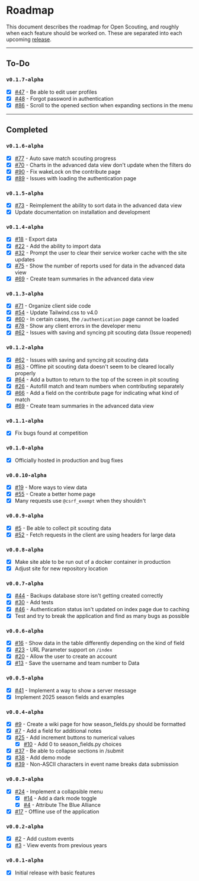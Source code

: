 # Roadmap
This document describes the roadmap for Open Scouting, and roughly when each feature should be worked on. These are separated into each upcoming [release](https://github.com/FRC-Team3484/open-scouting/releases).

---

## To-Do
### `v0.1.7-alpha`
- [x] [#47](https://github.com/FRC-Team3484/open-scouting/issues/47) - Be able to edit user profiles
- [x] [#48](https://github.com/FRC-Team3484/open-scouting/issues/48) - Forgot password in authentication
- [x] [#86](https://github.com/FRC-Team3484/open-scouting/issues/86) - Scroll to the opened section when expanding sections in the menu

---
## Completed
### `v0.1.6-alpha`
- [x] [#77](https://github.com/FRC-Team3484/open-scouting/issues/77) - Auto save match scouting progress
- [x] [#70](https://github.com/FRC-Team3484/open-scouting/issues/70) - Charts in the advanced data view don't update when the filters do
- [x] [#90](https://github.com/FRC-Team3484/open-scouting/issues/90) - Fix wakeLock on the contribute page
- [x] [#89](https://github.com/FRC-Team3484/open-scouting/issues/89) - Issues with loading the authentication page

### `v0.1.5-alpha`
- [x] [#73](https://github.com/FRC-Team3484/open-scouting/issues/73) - Reimplement the ability to sort data in the advanced data view
- [x] Update documentation on installation and development

### `v0.1.4-alpha`
- [x] [#18](https://github.com/FRC-Team3484/open-scouting/issues/18) - Export data
- [x] [#22](https://github.com/FRC-Team3484/open-scouting/issues/22) - Add the ability to import data
- [x] [#32](https://github.com/FRC-Team3484/open-scouting/issues/32) - Prompt the user to clear their service worker cache with the site updates
- [x] [#75](https://github.com/FRC-Team3484/open-scouting/issues/75) - Show the number of reports used for data in the advanced data view
- [x] [#69](https://github.com/FRC-Team3484/open-scouting/issues/69) - Create team summaries in the advanced data view

### `v0.1.3-alpha`
- [x] [#71](https://github.com/FRC-Team3484/open-scouting/issues/71) - Organize client side code
- [x] [#54](https://github.com/FRC-Team3484/open-scouting/issues/54) - Update Tailwind.css to v4.0
- [x] [#60](https://github.com/FRC-Team3484/open-scouting/issues/60) - In certain cases, the `/authentication` page cannot be loaded
- [x] [#78](https://github.com/FRC-Team3484/open-scouting/issues/78) - Show any client errors in the developer menu
- [x] [#62](https://github.com/FRC-Team3484/open-scouting/issues/62) - Issues with saving and syncing pit scouting data (Issue reopened)

### `v0.1.2-alpha`
- [x] [#62](https://github.com/FRC-Team3484/open-scouting/issues/62) - Issues with saving and syncing pit scouting data
- [x] [#63](https://github.com/FRC-Team3484/open-scouting/issues/63) - Offline pit scouting data doesn't seem to be cleared locally properly
- [x] [#64](https://github.com/FRC-Team3484/open-scouting/issues/64) - Add a button to return to the top of the screen in pit scouting
- [x] [#26](https://github.com/FRC-Team3484/open-scouting/issues/26) - Autofill match and team numbers when contributing separately
- [x] [#66](https://github.com/FRC-Team3484/open-scouting/issues/66) - Add a field on the contribute page for indicating what kind of match
- [x] [#69](https://github.com/FRC-Team3484/open-scouting/issues/69) - Create team summaries in the advanced data view

### `v0.1.1-alpha`
- [x] Fix bugs found at competition

### `v0.1.0-alpha`
- [x] Officially hosted in production and bug fixes

### `v0.0.10-alpha`
- [x] [#19](https://github.com/FRC-Team3484/open-scouting/issues/19) - More ways to view data
- [x] [#55](https://github.com/FRC-Team3484/open-scouting/issues/55) - Create a better home page
- [x] Many requests use `@csrf_exempt` when they shouldn't

### `v0.0.9-alpha`
- [x] [#5](https://github.com/FRC-Team3484/open-scouting/issues/5) - Be able to collect pit scouting data
- [x] [#52](https://github.com/FRC-Team3484/open-scouting/issues/52) - Fetch requests in the client are using headers for large data

### `v0.0.8-alpha`
- [x] Make site able to be run out of a docker container in production
- [x] Adjust site for new repository location

### `v0.0.7-alpha`
- [x] [#44](https://github.com/FRC-Team3484/open-scouting/issues/44) - Backups database store isn't getting created correctly
- [x] [#30](https://github.com/FRC-Team3484/open-scouting/issues/30) - Add tests
- [x] [#46](https://github.com/FRC-Team3484/open-scouting/issues/46) - Authentication status isn't updated on index page due to caching
- [x] Test and try to break the application and find as many bugs as possible

### `v0.0.6-alpha`
- [x] [#16](https://github.com/FRC-Team3484/open-scouting/issues/16) - Show data in the table differently depending on the kind of field
- [x] [#23](https://github.com/FRC-Team3484/open-scouting/issues/23) - URL Parameter support on `/index`
- [x] [#20](https://github.com/FRC-Team3484/open-scouting/issues/20) - Allow the user to create an account
- [x] [#13](https://github.com/FRC-Team3484/open-scouting/issues/13) - Save the username and team number to Data

### `v0.0.5-alpha`
- [x] [#41](https://github.com/FRC-Team3484/open-scouting/issues/41) - Implement a way to show a server message
- [x] Implement 2025 season fields and examples

### `v0.0.4-alpha`
- [x] [#9](https://github.com/FRC-Team3484/open-scouting/issues/9) - Create a wiki page for how season_fields.py should be formatted
- [x] [#7](https://github.com/FRC-Team3484/open-scouting/issues/7) - Add a field for additional notes
- [x] [#25](https://github.com/FRC-Team3484/open-scouting/issues/25) - Add increment buttons to numerical values
  - [x] [#10](https://github.com/FRC-Team3484/open-scouting/issues/10) - Add 0 to season_fields.py choices
- [x] [#37](https://github.com/FRC-Team3484/open-scouting/issues/37) - Be able to collapse sections in /submit
- [x] [#38](https://github.com/FRC-Team3484/open-scouting/issues/38) - Add demo mode
- [x] [#39](https://github.com/FRC-Team3484/open-scouting/issues/39) - Non-ASCII characters in event name breaks data submission

### `v0.0.3-alpha`
- [x] [#24](https://github.com/FRC-Team3484/open-scouting/issues/24) - Implement a collapsible menu
  - [x] [#14](https://github.com/FRC-Team3484/open-scouting/issues/14) - Add a dark mode toggle
  - [x] [#4](https://github.com/FRC-Team3484/open-scouting/issues/4) - Attribute The Blue Alliance
- [x] [#17](https://github.com/FRC-Team3484/open-scouting/issues/17) - Offline use of the application

### `v0.0.2-alpha`
- [x] [#2](https://github.com/FRC-Team3484/open-scouting/issues/2) - Add custom events
- [x] [#3](https://github.com/FRC-Team3484/open-scouting/issues/3) - View events from previous years

### `v0.0.1-alpha`
- [x] Initial release with basic features